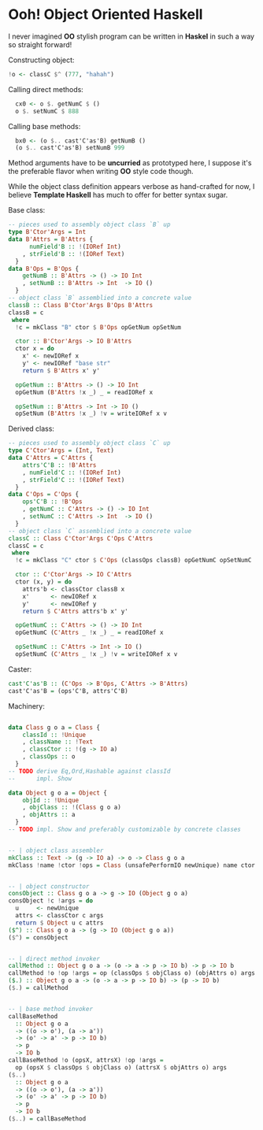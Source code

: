 # Ooh! Object Oriented Haskell

I never imagined **OO** stylish program can be written in **Haskel**
in such a way so straight forward!

Constructing object:

```haskell
!o <- classC $^ (777, "hahah")
```

Calling direct methods:

```haskell
  cx0 <- o $. getNumC $ ()
  o $. setNumC $ 888
```

Calling base methods:

```haskell
  bx0 <- (o $.. cast'C'as'B) getNumB ()
  (o $.. cast'C'as'B) setNumB 999
```

Method arguments have to be **uncurried** as prototyped here, I suppose it's
the preferable flavor when writing **OO** style code though.

While the object class definition appears verbose as hand-crafted for now,
I believe **Template Haskell** has much to offer for better syntax sugar.

Base class:

```haskell
-- pieces used to assembly object class `B` up
type B'Ctor'Args = Int
data B'Attrs = B'Attrs {
      numField'B :: !(IORef Int)
    , strField'B :: !(IORef Text)
  }
data B'Ops = B'Ops {
    getNumB :: B'Attrs -> () -> IO Int
    , setNumB :: B'Attrs -> Int  -> IO ()
  }
-- object class `B` assemblied into a concrete value
classB :: Class B'Ctor'Args B'Ops B'Attrs
classB = c
 where
  !c = mkClass "B" ctor $ B'Ops opGetNum opSetNum

  ctor :: B'Ctor'Args -> IO B'Attrs
  ctor x = do
    x' <- newIORef x
    y' <- newIORef "base str"
    return $ B'Attrs x' y'

  opGetNum :: B'Attrs -> () -> IO Int
  opGetNum (B'Attrs !x _) _ = readIORef x

  opSetNum :: B'Attrs -> Int -> IO ()
  opSetNum (B'Attrs !x _) !v = writeIORef x v
```

Derived class:

```haskell
-- pieces used to assembly object class `C` up
type C'Ctor'Args = (Int, Text)
data C'Attrs = C'Attrs {
    attrs'C'B :: !B'Attrs
    , numField'C :: !(IORef Int)
    , strField'C :: !(IORef Text)
  }
data C'Ops = C'Ops {
    ops'C'B :: !B'Ops
    , getNumC :: C'Attrs -> () -> IO Int
    , setNumC :: C'Attrs -> Int  -> IO ()
  }
-- object class `C` assemblied into a concrete value
classC :: Class C'Ctor'Args C'Ops C'Attrs
classC = c
 where
  !c = mkClass "C" ctor $ C'Ops (classOps classB) opGetNumC opSetNumC

  ctor :: C'Ctor'Args -> IO C'Attrs
  ctor (x, y) = do
    attrs'b <- classCtor classB x
    x'      <- newIORef x
    y'      <- newIORef y
    return $ C'Attrs attrs'b x' y'

  opGetNumC :: C'Attrs -> () -> IO Int
  opGetNumC (C'Attrs _ !x _) _ = readIORef x

  opSetNumC :: C'Attrs -> Int -> IO ()
  opSetNumC (C'Attrs _ !x _) !v = writeIORef x v
```

Caster:

```haskell
cast'C'as'B :: (C'Ops -> B'Ops, C'Attrs -> B'Attrs)
cast'C'as'B = (ops'C'B, attrs'C'B)
```

Machinery:

```haskell

data Class g o a = Class {
    classId :: !Unique
    , className :: !Text
    , classCtor :: !(g -> IO a)
    , classOps :: o
  }
-- TODO derive Eq,Ord,Hashable against classId
--      impl. Show

data Object g o a = Object {
    objId :: !Unique
    , objClass :: !(Class g o a)
    , objAttrs :: a
  }
-- TODO impl. Show and preferably customizable by concrete classes


-- | object class assembler
mkClass :: Text -> (g -> IO a) -> o -> Class g o a
mkClass !name !ctor !ops = Class (unsafePerformIO newUnique) name ctor ops


-- | object constructor
consObject :: Class g o a -> g -> IO (Object g o a)
consObject !c !args = do
  u     <- newUnique
  attrs <- classCtor c args
  return $ Object u c attrs
($^) :: Class g o a -> (g -> IO (Object g o a))
($^) = consObject


-- | direct method invoker
callMethod :: Object g o a -> (o -> a -> p -> IO b) -> p -> IO b
callMethod !o !op !args = op (classOps $ objClass o) (objAttrs o) args
($.) :: Object g o a -> (o -> a -> p -> IO b) -> (p -> IO b)
($.) = callMethod


-- | base method invoker
callBaseMethod
  :: Object g o a
  -> ((o -> o'), (a -> a'))
  -> (o' -> a' -> p -> IO b)
  -> p
  -> IO b
callBaseMethod !o (opsX, attrsX) !op !args =
  op (opsX $ classOps $ objClass o) (attrsX $ objAttrs o) args
($..)
  :: Object g o a
  -> ((o -> o'), (a -> a'))
  -> (o' -> a' -> p -> IO b)
  -> p
  -> IO b
($..) = callBaseMethod

```
